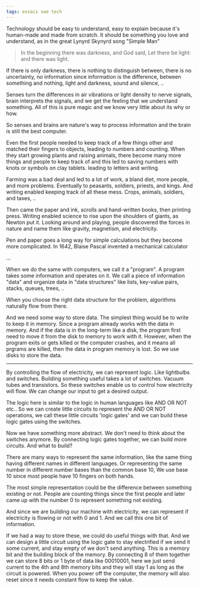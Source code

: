 ```yaml
---
tags: essais swe tech
---
```


Technology should be easy to understand, easy to explain because it's human-made and made from scratch. It should be something you love and understand, as in the great Lynyrd Skynyrd song "Simple Man" 

> In the beginning there was darkness, and God said, Let there be light: and there was light.

If there is only darkness, there is nothing to distinguish between, there is no uncertainty, no information since information is the difference, between something and nothing, light and darkness, sound and silence, .. 

Senses turn the differences in air vibrations or light density to nerve signals, brain interprets the signals, and we get the feeling that we understand something. All of this is pure magic and we know very little about its why or how. 

So senses and brains are nature's way to process information and the brain is still the best computer. 

Even the first people needed to keep track of a few things other and matched their fingers to objects, leading to numbers and counting. When they start growing plants and raising animals, there become many more things and people to keep track of and this led to saving numbers with knots or symbols on clay tablets. leading to letters and writing. 

Farming was a bad deal and led to a lot of work, a bland diet, more people, and more problems. Eventually to peasants, soldiers, priests, and kings. And writing enabled keeping track of all these mess. Crops, animals, soldiers, and taxes, .. 

Then came the paper and ink, scrolls and hand-written books, then printing press. Writing enabled science to rise upon the shoulders of giants, as Newton put it. Looking around and playing, people discovered the forces in nature and name them like gravity, magnetism, and electricity. 

Pen and paper goes a long way for simple calculations but they become more complicated. In 1642, Blaise Pascal invented a mechanical calculator

... 

When we do the same with computers, we call it a "program". A program takes some information and operates on it. We call a piece of information "data" and organize data in "data structures" like lists, key-value pairs, stacks, queues, trees, .. 

When you choose the right data structure for the problem, algorithms naturally flow from there. 

And we need some way to store data. The simplest thing would be to write to keep it in memory. Since a program already works with the data in memory. And if the data is in the long-term like a disk, the program first need to move it from the disk to memory to work with it. However, when the program exits or gets killed or the computer crashes, and it means all prgrams are killed, then the data in program memory is lost. So we use disks to store the data. 

---

By controlling the flow of electricity, we can represent logic. Like lightbulbs and switches.
Building something useful takes a lot of switches. Vacuum tubes and transistors. 
So these switches enable us to control how electricity will flow. We can change our input to get a desired output. 

The logic here is similar to the logic in human languages like AND OR NOT etc.. So we can create little circuits to represent the AND OR NOT operations, we call these little circuits 'logic gates' and we can build these logic gates using the switches. 

Now we have something more abstract. We don't need to think about the switches anymore. By connecting logic gates together, we can build more circuits. And what to build? 

There are many ways to represent the same information, like the same thing having different names in different languages. Or representing the same number in different number bases than the common base 10, We use base 10 since most people have 10 fingers on both hands. 

The most simple representation could be the difference between something existing or not. People are counting things since the first people and later came up with the number 0 to represent something not existing. 

And since we are building our machine with electricity, we can represent if electricity is flowing or not with 0 and 1. And we call this one bit of information. 

If we had a way to store these, we could do useful things with that. And we can design a little circuit using the logic gate to stay electrified if we send it some current, and stay empty of we don't send anything. This is a memory bit and the building block of the memory. By connecting 8 of them together we can store 8 bits or 1 byte of data like 00010001, here we just send current to the 4th and 8th memory bits and they will stay 1 as long as the circuit is powered. When you power off the computer, the memory will also reset since it needs constant flow to keep the value. 